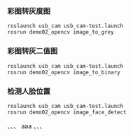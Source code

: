 ### 彩图转灰度图

```
roslaunch usb_cam usb_cam-test.launch
rosrun demo02_opencv image_to_grey
```
### 彩图转灰二值图

```
roslaunch usb_cam usb_cam-test.launch
rosrun demo02_opencv image_to_binary
```
### 检测人脸位置

```
roslaunch usb_cam usb_cam-test.launch
rosrun demo02_opencv image_face_detect
```
、、、
aaa
、、、
